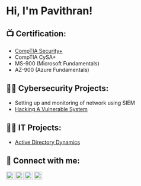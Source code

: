 <h1>Hi, I'm Pavithran! </h1>

<h2>📺 Certification:</h2>

- [CompTIA Security+](https://github.com/PaviKotees/pavikotees/blob/main/CompTIA%20Security%2B%20ce%20certificate.pdf)
- CompTIA CySA+
- MS-900 (Microsoft Fundamentals)
- AZ-900 (Azure Fundamentals)

<h2>👨‍💻 Cybersecurity Projects:</h2>

  - Setting up and monitoring of network using SIEM
  - [Hacking A Vulnerable System](https://github.com/pavikotees/)
  

<h2>👨‍💻 IT Projects:</h2>

- [Active Directory Dynamics](https://github.com/PaviKotees/ActiveDirectoryLab)


<h2> 🤳 Connect with me:</h2>


[<img align="left" alt="JoshMadakor | YouTube" width="22px" src="https://cdn.jsdelivr.net/npm/simple-icons@v3/icons/youtube.svg" />][youtube]
[<img align="left" alt="JoshMadakor | Twitter" width="22px" src="https://cdn.jsdelivr.net/npm/simple-icons@v3/icons/twitter.svg" />][twitter]
[<img align="left" alt="JoshMadakor | LinkedIn" width="22px" src="https://cdn.jsdelivr.net/npm/simple-icons@v3/icons/linkedin.svg" />][linkedin]
[<img align="left" alt="JoshMadakor | Instagram" width="22px" src="https://cdn.jsdelivr.net/npm/simple-icons@v3/icons/instagram.svg" />][instagram]

[twitter]: https://twitter.com/joshmadakor
[youtube]: https://www.youtube.com/c/joshmadakor
[instagram]: https://www.instagram.com/pavi_kotees/
[linkedin]: https://linkedin.com/in/joshmadakor



